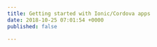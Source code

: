 ```yaml
---
title: Getting started with Ionic/Cordova apps
date: 2018-10-25 07:01:54 +0000
published: false

---
```

